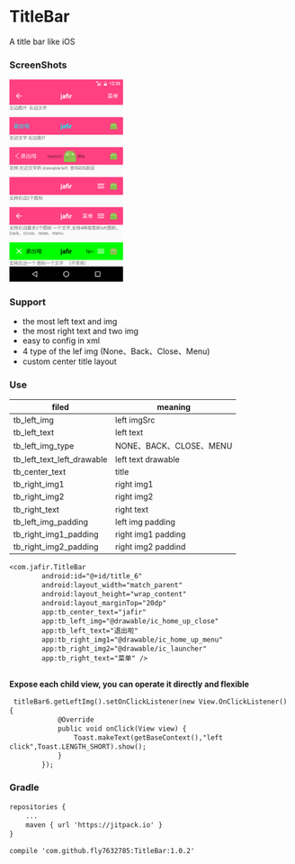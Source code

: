 # TitleBar
A title bar like iOS 


### ScreenShots
<img src="https://github.com/fly7632785/TitleBar/raw/master/screenShots/shot1.png" width="40%"/>

### Support 
- the most left text and img 
- the most right text and two img
- easy to config in xml
- 4 type of the lef img (None、Back、Close、Menu)
- custom center title layout


### Use
| filed                  |meaning                 |
| -------------          | --------------         |
| tb_left_img    |  left imgSrc   |
| tb_left_text    |  left text   |
| tb_left_img_type   |  NONE、BACK、CLOSE、MENU  |
| tb_left_text_left_drawable   |  left text drawable  |
| tb_center_text   |  title  |
| tb_right_img1   |  right img1  |
| tb_right_img2   |  right img2  |
| tb_right_text   |  right text  |
| tb_left_img_padding   |  left img padding  |
|  tb_right_img1_padding   |  right img1 padding  |
| tb_right_img2_padding   |  right img2 paddind |

```
<com.jafir.TitleBar
        android:id="@+id/title_6"
        android:layout_width="match_parent"
        android:layout_height="wrap_content"
        android:layout_marginTop="20dp"
        app:tb_center_text="jafir"
        app:tb_left_img="@drawable/ic_home_up_close"
        app:tb_left_text="退出啦"
        app:tb_right_img1="@drawable/ic_home_up_menu"
        app:tb_right_img2="@drawable/ic_launcher"
        app:tb_right_text="菜单" />
        

```

**Expose each child view, you can operate it directly and flexible**

```
 titleBar6.getLeftImg().setOnClickListener(new View.OnClickListener() {
            @Override
            public void onClick(View view) {
                Toast.makeText(getBaseContext(),"left click",Toast.LENGTH_SHORT).show();
            }
        });
```


### Gradle
```
repositories {
	...
	maven { url 'https://jitpack.io' }
}
```
```
compile 'com.github.fly7632785:TitleBar:1.0.2'
```


